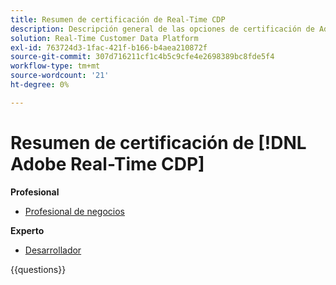```yaml
---
title: Resumen de certificación de Real-Time CDP
description: Descripción general de las opciones de certificación de Adobe Real-Time CDP
solution: Real-Time Customer Data Platform
exl-id: 763724d3-1fac-421f-b166-b4aea210872f
source-git-commit: 307d716211cf1c4b5c9cfe4e2698389bc8fde5f4
workflow-type: tm+mt
source-wordcount: '21'
ht-degree: 0%

---
```


# Resumen de certificación de [!DNL Adobe Real-Time CDP]

**Profesional**

* [Profesional de negocios](https://certification.adobe.com/certification/real-time-cdp-business-practitioner-professional) <!--AD0-E602-->

**Experto**

* [Desarrollador](https://certification.adobe.com/certification/real-time-customer-data-platform-developer-expert) <!--AD0-E605-->

{{questions}}

